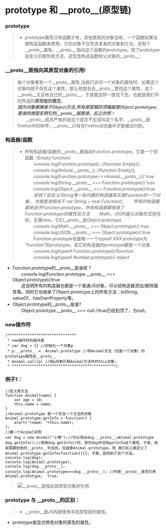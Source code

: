 # prototype 和 \_\_proto\_\_(原型链)

### prototype
> * prototype属性只有函数才有，其他类型的对象没有，一个函数如果当做构造函数来使用，它的对象不仅包含本身的对象和方法，还有个\_\_proto\_\_属性，\_\_proto\_\_ 指向这个函数的prototype。除了prototype自定义的属性和方法，还包含构造函数和父对象的\_\_proto\_\_;

### \_\_proto\_\_是指向其原型对象的引用!  
> 每个对象都有一个\_\_proto\_\_属性,当我们访问一个对象的属性时，如果这个对象内部不存在这个属性，那么他就会去\_\_proto\_\_里找这个属性，这个\_\_proto\_\_又会有自己的\_\_proto\_\_，于是就这样一直找下去，也就是我们平时所说的**原型链的概念**。  
 ***因为对象都继承于Object方法,所有原型链的顶端就是Object.prototype;***  
 ***是谁的类型实例它的\_\_proto\_\_就是谁，反之亦然！***  
　　\_\_proto\_\_成员严格的说这个成员不应该叫这个名字，\_\_proto\_\_是Firefox中的称呼，\_\_proto\_\_只有在Firefox浏览器中才能被访问到。

### 构造器/函数
> * 所有构造器/函数的\_\_proto\_\_都指向Function.prototype，它是一个空函数（Empty function）  
　　console.log(Function.prototype);  //function Empty();  
　　console.log(Animal.\_\_proto\_\_);    //function Empty();  
　　console.log(Function.prototype===Animal.\_\_proto\_\_)// true  
　　console.log(String.\_\_proto\_\_ === Function.prototype)// ture  
　　console.log(Object.\_\_proto\_\_ === Function.prototype)//true  
　　*说明了自定义/String等一些内置的构造器其实是Function的一个对象。 也就是说相当于 var String = new Function();* 
　　*所有的构造器都来自于Function.prototype，所有构造器都继承了Function.prototype的属性及方法*
　　Math，JSON是以对象形式存在的，无需new。它们\_\_proto\_\_是Object.prototype  
　　console.log(Math.\_\_proto\_\_ === Object.prototype)// true  
　　console.log(JSON.\_\_proto\_\_ === Object.prototype)// true  
　　Function.prototype也是唯一一个typeof XXX.prototype为 “function”的prototype。其它的构造器的prototype都是一个对象  
　　console.log(typeof Function.prototype)//function  
　　console.log(typeof Number.prototype)// object  
* Function.prototype的\_\_proto\_\_是谁呢？  
　　console.log(Function.prototype.\_\_proto\_\_ === Object.prototype)//true  
　　这说明所有的构造器也都是一个普通JS对象，可以给构造器添加/删除属性等。同时它也继承了Object.prototype上的所有方法：toString、valueOf、hasOwnProperty等。
* Object.prototype的\_\_proto\_\_是谁?  
　　Object.prototype.\_\_proto\_\_ === null //true已经到顶了，为null。  



 
 
### new操作符

    /*******************************
     * new操作符的操作是
     * var dog = {} //初始化一个对象p
     * p.__proto__ =  Animal.prototype //将Animal方法（也是一个对象）的prototype属性给__proto__
     * Animal.call(p) //用p对象引用Animal方法中的this对象;
     * ***********************************************/
### 例子1：
    //定义类方法
    function Animal(name) {
        var age = 10;
        this.name = name;
    }
    //Animal.prototype 是一个仅含一个方法的对象
    Animal.prototype.getInfo = function() {
        alert("rname: "+this.name);
    };
    //建一个Animal实例
    var dog = new Animal("小黄");//可以得出dog.__proto__=Animal.prototype
    dog.getInfo();//调用dog.getInfo()时，首先dog中没有getInfo这个属性，于是，他就需要到他的__proto__中去找，也就是Animal.prototype，而 我们在上面定义了Animal.prototype.getInfo=function(){}; 于是，就找到了这个方法。
    console.log(dog);
    console.log(Animal.prototype);
    console.log(dog.__proto__);
    console.log(Animal.prototype===dog.__proto__); //判断__proto__是否引用 Animal.prototype,  true;

> ![\_\_proto\_\_是指向其原型对象的引用][1]

### prototype 与 \_\_proto\_\_的区别：
> * \_\_proto\_\_是JS内部使用寻找原型链的属性。 
* prototype是显式修改对象的原型的属性。 


[1]: https://github.com/lm-JS/js-propotype-this-new-apply-call/blob/master/prototype/i.png
[2]: https://github.com/lm-JS/js-propotype-this-new-apply-call/blob/master/prototype/ii.png
[3]: https://github.com/lm-JS/js-propotype-this-new-apply-call/blob/master/prototype/iii.png
